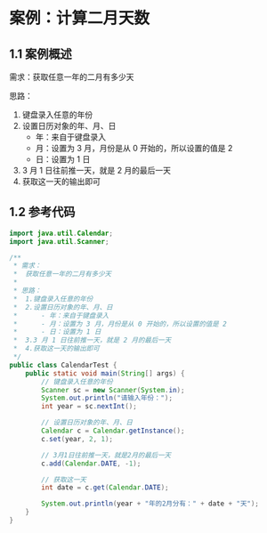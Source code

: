 # 案例：计算二月天数

## 1.1 案例概述

需求：获取任意一年的二月有多少天

思路：

1. 键盘录入任意的年份
2. 设置日历对象的年、月、日
   - 年：来自于键盘录入
   - 月：设置为 3 月，月份是从 0 开始的，所以设置的值是 2
   - 日：设置为 1 日
3. 3 月 1 日往前推一天，就是 2 月的最后一天
4. 获取这一天的输出即可

## 1.2 参考代码

```java
import java.util.Calendar;
import java.util.Scanner;

/**
 * 需求：
 *  获取任意一年的二月有多少天
 *
 * 思路：
 *  1.键盘录入任意的年份
 *  2.设置日历对象的年、月、日
 *      - 年：来自于键盘录入
 *      - 月：设置为 3 月，月份是从 0 开始的，所以设置的值是 2
 *      - 日：设置为 1 日
 *  3.3 月 1 日往前推一天，就是 2 月的最后一天
 *  4.获取这一天的输出即可
 */
public class CalendarTest {
    public static void main(String[] args) {
        // 键盘录入任意的年份
        Scanner sc = new Scanner(System.in);
        System.out.println("请输入年份：");
        int year = sc.nextInt();

        // 设置日历对象的年、月、日
        Calendar c = Calendar.getInstance();
        c.set(year, 2, 1);

        // 3月1日往前推一天，就是2月的最后一天
        c.add(Calendar.DATE, -1);

        // 获取这一天
        int date = c.get(Calendar.DATE);

        System.out.println(year + "年的2月分有：" + date + "天");
    }
}
```

